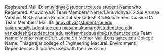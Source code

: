 Registered Mail ID: anuvidhya@student.tce.edu
student Name who Registered: Anuvidhya.K
Team Members’ Name:1.Anuvidhya.K
2.Sai Arunaa Varshini N 
3.Prasanna Kumar G
4.Venkadesh S
5.Mohammed Quasim DA
Team Members’ Mail ID: anuvidhya@student.tce.edu
saiarunaa@student.tce.edu
prasannakumarg@student.tce.edu
venkadesh@student.tce.edu
mohammedquasim@student.tce.edu
Team Name:
Mentor Name:Dr.R.Leena Sri
Mentor Mail ID:rlsit@tce.edu
College Name: Thiagarajar college of Engineering,Madurai.
Environment: Dependencies (Libraries used with their versions)